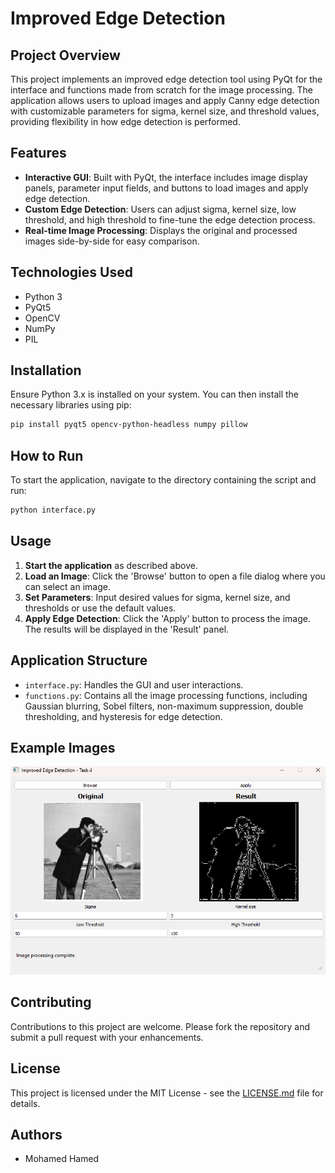 
# Improved Edge Detection

## Project Overview
This project implements an improved edge detection tool using PyQt for the interface and functions made from scratch for the image processing. The application allows users to upload images and apply Canny edge detection with customizable parameters for sigma, kernel size, and threshold values, providing flexibility in how edge detection is performed.

## Features
- **Interactive GUI**: Built with PyQt, the interface includes image display panels, parameter input fields, and buttons to load images and apply edge detection.
- **Custom Edge Detection**: Users can adjust sigma, kernel size, low threshold, and high threshold to fine-tune the edge detection process.
- **Real-time Image Processing**: Displays the original and processed images side-by-side for easy comparison.

## Technologies Used
- Python 3
- PyQt5
- OpenCV
- NumPy
- PIL

## Installation
Ensure Python 3.x is installed on your system. You can then install the necessary libraries using pip:

```bash
pip install pyqt5 opencv-python-headless numpy pillow
```

## How to Run
To start the application, navigate to the directory containing the script and run:

```bash
python interface.py
```

## Usage
1. **Start the application** as described above.
2. **Load an Image**: Click the 'Browse' button to open a file dialog where you can select an image.
3. **Set Parameters**: Input desired values for sigma, kernel size, and thresholds or use the default values.
4. **Apply Edge Detection**: Click the 'Apply' button to process the image. The results will be displayed in the 'Result' panel.

## Application Structure
- `interface.py`: Handles the GUI and user interactions.
- `functions.py`: Contains all the image processing functions, including Gaussian blurring, Sobel filters, non-maximum suppression, double thresholding, and hysteresis for edge detection.

## Example Images
![Canny Edge Result](images/results/result.png)


## Contributing
Contributions to this project are welcome. Please fork the repository and submit a pull request with your enhancements.

## License
This project is licensed under the MIT License - see the [LICENSE.md](LICENSE) file for details.

## Authors
- Mohamed Hamed



